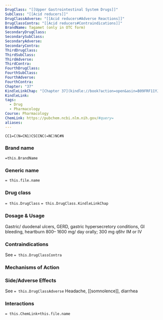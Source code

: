 ```yaml
---
DrugClass: "[[Upper Gastrointestinal System Drugs]]"
SubClass: "[[Acid reducers]]"
DrugClassAdverse: "[[Acid reducers#Adverse Reactions]]"
DrugClassContra: "[[Acid reducers#Contraindications]]"
BrandName: Tagamet (only in OTC form)
SecondaryDrugClass: 
SecondarySubClass: 
SecondaryAdverse: 
SecondaryContra: 
ThirdDrugClass: 
ThirdSubClass: 
ThirdAdverse: 
ThirdContra: 
FourthDrugClass: 
FourthSubClass: 
FourthAdverse: 
FourthContra: 
Chapter: "37"
KindleLinkChap: "[Chapter 37](kindle://book?action=open&asin=B09FRF11YJ&location=20599)"
KindleLink: 
tags:
  - Drug
  - Pharmacology
Course: Pharmacology
ChemLink: https://pubchem.ncbi.nlm.nih.gov/#query=
aliases:
---
```

```smiles
CC1=C(N=CN1)CSCCNC(=NC)NC#N
```

### Brand name
`=this.BrandName`

### Generic name
`= this.file.name`

### Drug class 
`= this.DrugClass`
	`= this.DrugClass.KindleLinkChap`

### Dosage & Usage
Gastric/ duodenal ulcers, GERD, gastric hypersecretory conditions, GI bleeding, heartburn
800– 1600 mg/ day orally; 300 mg q6hr IM or IV

### Contraindications
See `= this.DrugClassContra`

### Mechanisms of Action


### Side/Adverse Effects
See `= this.DrugClassAdverse`
Headache, [[somnolence]], diarrhea

### Interactions

`= this.ChemLink+this.file.name`
